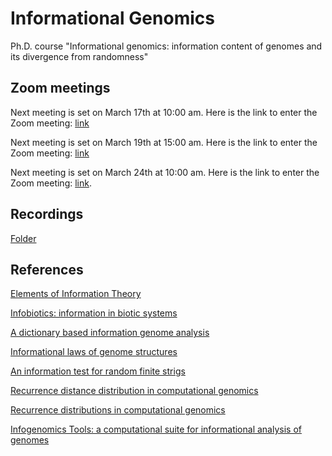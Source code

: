 # Informational Genomics
Ph.D. course "Informational genomics:  information content of genomes and its divergence from randomness"

## Zoom meetings
Next meeting is set on March 17th at 10:00 am. Here is the link to enter the Zoom meeting: [link](https://univr.zoom.us/j/153868465)

Next meeting is set on March 19th at 15:00 am. Here is the link to enter the Zoom meeting: [link](https://univr.zoom.us/j/268778494?pwd=WmpsODl5dWdtanJ6dSswbG1xa2Fldz09)

Next meeting is set on March 24th at 10:00 am. Here is the link to enter the Zoom meeting: [link](https://univr.zoom.us/j/306763179?pwd=bUhIUVhlUDNleHFGejEvRmIxVXAvUT09).

## Recordings
[Folder](https://www.dropbox.com/sh/o048r5xbkwfh7od/AABxmaSe28bNqfVstOusG_Vha?dl=0)

## References
[Elements of Information Theory](https://www.wiley.com/en-it/Elements+of+Information+Theory,+2nd+Edition-p-9780471241959)

[Infobiotics: information in biotic systems](https://www.springer.com/gp/book/9783642362224)

[A dictionary based information genome analysis](https://www.ncbi.nlm.nih.gov/pubmed/22985068)

[Informational laws of genome structures](https://www.nature.com/articles/srep28840)

[An information test for random finite strigs](https://www.mdpi.com/1099-4300/20/12/934/pdf)

[Recurrence distance distribution in computational genomics](https://www.researchgate.net/profile/Vincenzo_Bonnici/publication/283280658_Recurrence_Distance_Distributions_in_Computational_Genomics/links/5632166408ae0530378eb2ed/Recurrence-Distance-Distributions-in-Computational-Genomics.pdf)

[Recurrence distributions in computational genomics](recurrence-distribution.pdf)

[Infogenomics Tools: a computational suite for informational analysis of genomes](https://www.ommegaonline.org/article-details/InfoGenomics-Tools--A-computational-suite-for-informational-analysis-of-genomes/91)
